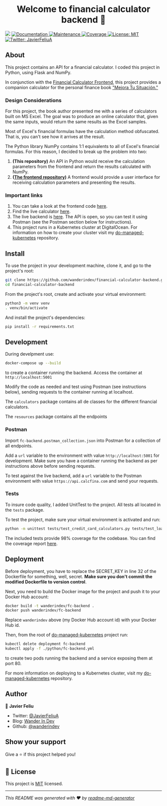 <h1 align="center">Welcome to financial calculator backend 👋</h1>
<p>
  <img src="https://img.shields.io/badge/version-1.0.0-blue.svg?cacheSeconds=2592000" />
  <a href="https://github.com/wanderindev/financial-calculator-backend/blob/master/README.md">
    <img alt="Documentation" src="https://img.shields.io/badge/documentation-yes-brightgreen.svg" target="_blank" />
  </a>
  <a href="https://github.com/wanderindev/financial-calculator-backend/graphs/commit-activity">
    <img alt="Maintenance" src="https://img.shields.io/badge/Maintained%3F-yes-brightgreen.svg" target="_blank" />
  </a>
  <a href="https://htmlpreview.github.io/?https://github.com/wanderindev/financial-calculator-backend/blob/master/htmlcov/index.html">
    <img alt="Coverage" src="https://img.shields.io/badge/coverage-98%25-green.svg" target="_blank" />
  </a>  
  <a href="https://github.com/wanderindev/financial-calculator-backend/blob/master/LICENSE.md">
    <img alt="License: MIT" src="https://img.shields.io/badge/License-MIT-yellow.svg" target="_blank" />
  </a>
  <a href="https://twitter.com/JavierFeliuA">
    <img alt="Twitter: JavierFeliuA" src="https://img.shields.io/twitter/follow/JavierFeliuA.svg?style=social" target="_blank" />
  </a>
</p>

## About
This project contains an API for a financial calculator.  I coded this project in Python, using Flask and NumPy.

In conjunction with the [Financial Calculator Frontend](https://github.com/wanderindev/financial-calculator-frontend), this project provides a companion calculator for the personal finance book ["Mejora Tu Situación."](https://www.amazon.com/Mejora-ituaci%C3%B3n-necesitas-personales-calcularlo-ebook/dp/B08DN9L7V9?_encoding=UTF8&camp=1789&creative=9325&linkCode=ur2&tag=storypodca-20&linkId=2P4S6EY6B462X4AR)  

### Design Considerations
For this project, the book author presented me with a series of calculators built on MS Excel.  The goal was to produce an online calculator that, given the same inputs, would return the same results as the Excel samples.

Most of Excel's financial formulas have the calculation method obfuscated.  That is, you can't see how it arrives at the result.  

The Python library NumPy contains 1:1 equivalents to all of Excel's financial formulas.  For this reason, I decided to break up the problem into two: 
1. **(This repository)** An API in Python would receive the calculation parameters from the frontend and return the results calculated with NumPy.
2. **([The frontend repository](https://github.com/wanderindev/financial-calculator-frontend))** A frontend would provide a user interface for receiving calculation parameters and presenting the results.

### Important links
1. You can take a look at the frontend code [here](https://github.com/wanderindev/financial-calculator-frontend).
2. Find the live calculator [here](https://www.calcfina.com/es/calculadora-de-ahorros.html).
3. The live backend is [here](https://api.calcfina.com).  The API is open, so you can test it using Postman (see the Postman section below for instructions).
4. This project runs in a Kubernetes cluster at DigitalOcean.  For information on how to create your cluster visit my [do-managed-kubernetes](https://github.com/wanderindev/do-managed-kubernetes) repository.

## Install
To use the project in your development machine, clone it, and go to the project's root:
```sh
git clone https://github.com/wanderindev/financial-calculator-backend.git
cd financial-calculator-backend
```
From the project's root, create and activate your virtual environment:
```sh
python3 -m venv venv
. venv/bin/activate
```
And install the project's dependencies:
```sh
pip install -r requirements.txt
```

## Development
During develpment use:
```sh
docker-compose up --build
```
to create a container running the backend.  Access the container at `http://localhost:5001`

Modify the code as needed and test using Postman (see instructions below), sending requests to the container running at localhost.

The ```calculators``` package contains all de classes for the different financial calculators. 

The ```resources``` package contains all the endpoints

### Postman
Import `fc-backend.postman_collection.json` into Postman for a collection of all endpoints.

Add a `url` variable to the environment with value `http://localhost:5001` for development.  Make sure you have a container running the backend as per instructions above before sending requests.

To test against the live backend, add a `url` variable to the Postman environment with value `https://api.calcfina.com` and send your requests.

### Tests
To insure code quality, I added UnitTest to the project.  All tests all located in the ```tests``` package.  

To test the project, make sure your virtual environment is activated and run:
```sh
python -m unittest tests/test_credit_card_calculators.py tests/test_loan_calculators.py tests/test_retirement_calculators.py tests/test_saving_calculators.py
```
The included tests provide 98% coverage for the codebase.  You can find the coverage report [here](https://htmlpreview.github.io/?https://github.com/wanderindev/financial-calculator-backend/blob/master/htmlcov/index.html).

## Deployment

Before deployment, you have to replace the SECRET_KEY in line 32 of the Dockerfile for something, well, secret.  **Make sure you don't commit the modified Dockerfile to version control**.

Next, you need to build the Docker image for the project and push it to your Docker Hub account:
```sh
docker build -t wanderindev/fc-backend .
docker push wanderindev/fc-backend
```
Replace ```wanderindev``` above (my Docker Hub account id) with your Docker Hub id.

Then, from the root of [do-managed-kubernetes](https://github.com/wanderindev/do-managed-kubernetes) project run:
```sh
kubectl delete deployment fc-backend
kubectl apply -f ./python/fc-backend.yml
```
to create two pods running the backend and a service exposing them at port 80.

For more information on deploying to a Kubernetes cluster, visit 
my [do-managed-kubernetes](https://github.com/wanderindev/do-managed-kubernetes) repository.

## Author

👤 **Javier Feliu**

* Twitter: [@JavierFeliuA](https://twitter.com/JavierFeliuA)
* Blog: [Wander In Dev](https://wanderin.dev)
* Github: [@wanderindev](https://github.com/wanderindev)

## Show your support

Give a ⭐️ if this project helped you!

## 📝 License

This project is [MIT](https://github.com/wanderindev/financial-calculator-backend/blob/master/LICENSE.md) licensed.

***
_This README was generated with ❤️ by [readme-md-generator](https://github.com/kefranabg/readme-md-generator)_
